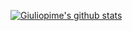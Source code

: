 [![Giuliopime's github stats](https://github-readme-stats.vercel.app/api?username=Giuliopime&show_icons=true&theme=tokyonight)](https://github.com/anuraghazra/github-readme-stats)
